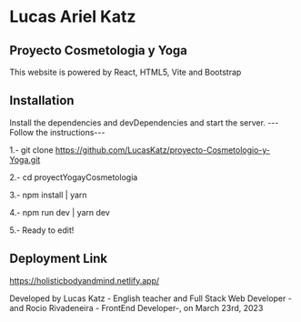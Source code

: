 # Lucas Ariel Katz 
## Proyecto Cosmetologia y Yoga
This website is powered by React, HTML5, Vite and Bootstrap 

## Installation
Install the dependencies and devDependencies and start the server.
---Follow the instructions--- 

1.- git clone https://github.com/LucasKatz/proyecto-Cosmetologio-y-Yoga.git

2.- cd proyectYogayCosmetologia

3.- npm install | yarn 

4.- npm run dev | yarn dev 

5.- Ready to edit!

## Deployment Link
https://holisticbodyandmind.netlify.app/
 
 
 Developed by Lucas Katz - English teacher and Full Stack Web Developer - and Rocio Rivadeneira - FrontEnd Developer-,  on March 23rd, 2023
